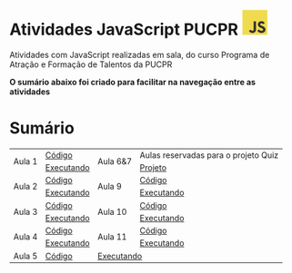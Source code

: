# Atividades JavaScript PUCPR <img src="https://raw.githubusercontent.com/devicons/devicon/master/icons/javascript/javascript-original.svg" alt="javascript" width="45" height="45"/>
Atividades com JavaScript realizadas em sala, do curso Programa de Atração e Formação de Talentos da PUCPR

**O sumário abaixo foi criado para facilitar na navegação entre as atividades**

# Sumário

<table>
    <tr>
        <td rowspan="2">Aula 1</td><td><a href="https://github.com/Salgado2004/Atividades_JavaScript_PUCPR/tree/main/aula1">Código</a></td>
        <td rowspan="2">Aula 6&7</td><td>Aulas reservadas para o projeto Quiz</td>
    </tr>
    <tr>
        <td><a href="https://salgado2004.github.io/Atividades_JavaScript_PUCPR/aula1/aula1.html" target="_blank">Executando</a></td>
        <td><a href="https://github.com/Salgado2004/Quiz-Javascript" target="_blank">Projeto</a></td>
    </tr>
    <tr>
        <td rowspan="2">Aula 2</td><td><a href="https://github.com/Salgado2004/Atividades_JavaScript_PUCPR/tree/main/aula2">Código</a></td>
        <td rowspan="2">Aula 9</td><td><a href="https://github.com/Salgado2004/Atividades_JavaScript_PUCPR/tree/main/aula9">Código</a></td>
    </tr>
    <tr>
        <td><a href="https://salgado2004.github.io/Atividades_JavaScript_PUCPR/aula2/aula2.html" target="_blank">Executando</a></td>
        <td><a href="https://salgado2004.github.io/Atividades_JavaScript_PUCPR/aula9/aula9.html" target="_blank">Executando</a></td>
    </tr>
    <tr>
        <td rowspan="2">Aula 3</td><td><a href="https://github.com/Salgado2004/Atividades_JavaScript_PUCPR/tree/main/aula3">Código</a></td><td rowspan="2">Aula 10</td>
        <td><a href="https://github.com/Salgado2004/Atividades_JavaScript_PUCPR/tree/main/aula10">Código</a></td>
    </tr>
    <tr>
        <td><a href="https://salgado2004.github.io/Atividades_JavaScript_PUCPR/aula3/aula3.html" target="_blank">Executando</a></td>
        <td><a href="https://salgado2004.github.io/Atividades_JavaScript_PUCPR/aula10/aula10.html" target="_blank">Executando</a></td>
    </tr>
    <tr>
        <td rowspan="2">Aula 4</td><td><a href="https://github.com/Salgado2004/Atividades_JavaScript_PUCPR/tree/main/aula4">Código</a></td><td rowspan="2">Aula 11</td>
        <td><a href="https://github.com/Salgado2004/Atividades_JavaScript_PUCPR/tree/main/aula11">Código</a></td>
    </tr>
    <tr>
        <td><a href="https://salgado2004.github.io/Atividades_JavaScript_PUCPR/aula4/aula4.html" target="_blank">Executando</a></td>
        <td><a href="https://salgado2004.github.io/Atividades_JavaScript_PUCPR/aula11/aula11.html" target="_blank">Executando</a></td>
    </tr>
    <tr>
        <td>Aula 5</td><td><a href="https://github.com/Salgado2004/Atividades_JavaScript_PUCPR/tree/main/aula5">Código</a></td>
        <td colspan="2"><a href="https://salgado2004.github.io/Atividades_JavaScript_PUCPR/aula5/aula5.html" target="_blank">Executando</a></td>
    </tr>
</table>




